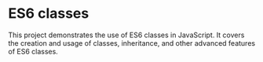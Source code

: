 # ES6 classes

This project demonstrates the use of ES6 classes in JavaScript. It covers the creation and usage of classes, inheritance, and other advanced features of ES6 classes.